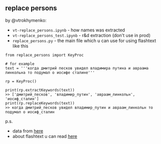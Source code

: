 replace persons
----

by @vtrokhymenko:
* `vt-replace_persons.ipynb` - how names was extracted
* `vt-replace_persons_test.ipynb` - r&d extraction (don't use in prod)
* `replace_persons.py` - the main file which u can use for using flashtext like this

```
from replace_persons import KeyProc

# for example
text = '''когда дмитрий песков увидел владимира путина и авраама линкольна то подумал о иосифе сталине'''

rp = KeyProc()

print(rp.extractKeywords(text))
>> ['дмитрий_песков', 'владимир_путин', 'авраам_линкольн', 'иосиф_сталин']
print(rp.replaceKeywords(text))
>> когда дмитрий_песков увидел владимир_путин и авраам_линкольн то подумал о иосиф_сталин
```

p.s.
* data from [here](https://newsviz.s3.nl-ams.scw.cloud/misc/cleaned_names.csv)
* about flashtext u can read [here](https://github.com/vi3k6i5/flashtext)
